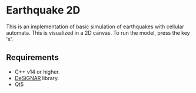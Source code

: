 # Earthquake 2D

This is an implementation of basic simulation of earthquakes
with cellular automata. This is visualized in a 2D canvas. To
run the model, press the key 's'.

## Requirements

- C++ v14 or higher.
- [DeSiGNAR](https://github.com/R3mmurd/DeSiGNAR) library.
- Qt5
  